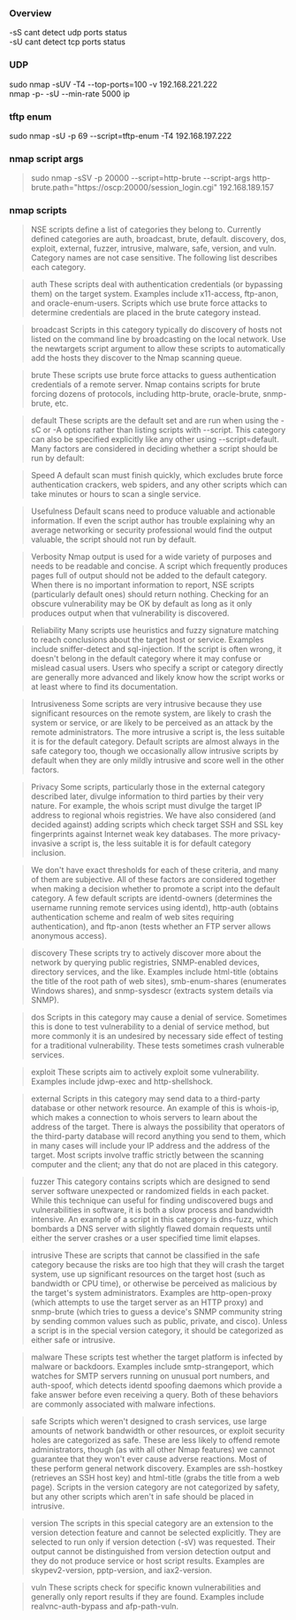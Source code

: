 ### Overview
-sS cant detect udp ports status  
-sU cant detect tcp ports status
### UDP
sudo nmap -sUV -T4 --top-ports=100 -v 192.168.221.222  
nmap -p- -sU --min-rate 5000 ip
### tftp enum
sudo nmap -sU -p 69 --script=tftp-enum -T4 192.168.197.222

### nmap script args
>sudo nmap -sSV -p 20000 --script=http-brute --script-args http-brute.path="https://oscp:20000/session_login.cgi" 192.168.189.157

### nmap scripts
>NSE scripts define a list of categories they belong to. Currently defined categories are auth, broadcast, brute, default. discovery, dos, exploit, external, fuzzer, intrusive, malware, safe, version, and vuln. Category names are not case sensitive. The following list describes each category.

>auth
These scripts deal with authentication credentials (or bypassing them) on the target system. Examples include x11-access, ftp-anon, and oracle-enum-users. Scripts which use brute force attacks to determine credentials are placed in the brute category instead.

>broadcast
Scripts in this category typically do discovery of hosts not listed on the command line by broadcasting on the local network. Use the newtargets script argument to allow these scripts to automatically add the hosts they discover to the Nmap scanning queue.

>brute
These scripts use brute force attacks to guess authentication credentials of a remote server. Nmap contains scripts for brute forcing dozens of protocols, including http-brute, oracle-brute, snmp-brute, etc.

>default
These scripts are the default set and are run when using the -sC or -A options rather than listing scripts with --script. This category can also be specified explicitly like any other using --script=default. Many factors are considered in deciding whether a script should be run by default:

>Speed
A default scan must finish quickly, which excludes brute force authentication crackers, web spiders, and any other scripts which can take minutes or hours to scan a single service.

>Usefulness
Default scans need to produce valuable and actionable information. If even the script author has trouble explaining why an average networking or security professional would find the output valuable, the script should not run by default.

>Verbosity
Nmap output is used for a wide variety of purposes and needs to be readable and concise. A script which frequently produces pages full of output should not be added to the default category. When there is no important information to report, NSE scripts (particularly default ones) should return nothing. Checking for an obscure vulnerability may be OK by default as long as it only produces output when that vulnerability is discovered.

>Reliability
Many scripts use heuristics and fuzzy signature matching to reach conclusions about the target host or service. Examples include sniffer-detect and sql-injection. If the script is often wrong, it doesn't belong in the default category where it may confuse or mislead casual users. Users who specify a script or category directly are generally more advanced and likely know how the script works or at least where to find its documentation.

>Intrusiveness
Some scripts are very intrusive because they use significant resources on the remote system, are likely to crash the system or service, or are likely to be perceived as an attack by the remote administrators. The more intrusive a script is, the less suitable it is for the default category. Default scripts are almost always in the safe category too, though we occasionally allow intrusive scripts by default when they are only mildly intrusive and score well in the other factors.

>Privacy
Some scripts, particularly those in the external category described later, divulge information to third parties by their very nature. For example, the whois script must divulge the target IP address to regional whois registries. We have also considered (and decided against) adding scripts which check target SSH and SSL key fingerprints against Internet weak key databases. The more privacy-invasive a script is, the less suitable it is for default category inclusion.

>We don't have exact thresholds for each of these criteria, and many of them are subjective. All of these factors are considered together when making a decision whether to promote a script into the default category. A few default scripts are identd-owners (determines the username running remote services using identd), http-auth (obtains authentication scheme and realm of web sites requiring authentication), and ftp-anon (tests whether an FTP server allows anonymous access).

>discovery
These scripts try to actively discover more about the network by querying public registries, SNMP-enabled devices, directory services, and the like. Examples include html-title (obtains the title of the root path of web sites), smb-enum-shares (enumerates Windows shares), and snmp-sysdescr (extracts system details via SNMP).

>dos
Scripts in this category may cause a denial of service. Sometimes this is done to test vulnerability to a denial of service method, but more commonly it is an undesired by necessary side effect of testing for a traditional vulnerability. These tests sometimes crash vulnerable services.

>exploit
These scripts aim to actively exploit some vulnerability. Examples include jdwp-exec and http-shellshock.

>external
Scripts in this category may send data to a third-party database or other network resource. An example of this is whois-ip, which makes a connection to whois servers to learn about the address of the target. There is always the possibility that operators of the third-party database will record anything you send to them, which in many cases will include your IP address and the address of the target. Most scripts involve traffic strictly between the scanning computer and the client; any that do not are placed in this category.

>fuzzer
This category contains scripts which are designed to send server software unexpected or randomized fields in each packet. While this technique can useful for finding undiscovered bugs and vulnerabilities in software, it is both a slow process and bandwidth intensive. An example of a script in this category is dns-fuzz, which bombards a DNS server with slightly flawed domain requests until either the server crashes or a user specified time limit elapses.

>intrusive
These are scripts that cannot be classified in the safe category because the risks are too high that they will crash the target system, use up significant resources on the target host (such as bandwidth or CPU time), or otherwise be perceived as malicious by the target's system administrators. Examples are http-open-proxy (which attempts to use the target server as an HTTP proxy) and snmp-brute (which tries to guess a device's SNMP community string by sending common values such as public, private, and cisco). Unless a script is in the special version category, it should be categorized as either safe or intrusive.

>malware
These scripts test whether the target platform is infected by malware or backdoors. Examples include smtp-strangeport, which watches for SMTP servers running on unusual port numbers, and auth-spoof, which detects identd spoofing daemons which provide a fake answer before even receiving a query. Both of these behaviors are commonly associated with malware infections.

>safe
Scripts which weren't designed to crash services, use large amounts of network bandwidth or other resources, or exploit security holes are categorized as safe. These are less likely to offend remote administrators, though (as with all other Nmap features) we cannot guarantee that they won't ever cause adverse reactions. Most of these perform general network discovery. Examples are ssh-hostkey (retrieves an SSH host key) and html-title (grabs the title from a web page). Scripts in the version category are not categorized by safety, but any other scripts which aren't in safe should be placed in intrusive.

>version
The scripts in this special category are an extension to the version detection feature and cannot be selected explicitly. They are selected to run only if version detection (-sV) was requested. Their output cannot be distinguished from version detection output and they do not produce service or host script results. Examples are skypev2-version, pptp-version, and iax2-version.

>vuln
These scripts check for specific known vulnerabilities and generally only report results if they are found. Examples include realvnc-auth-bypass and afp-path-vuln.
